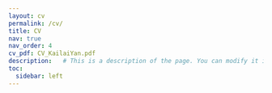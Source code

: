 ```yaml
---
layout: cv
permalink: /cv/
title: CV
nav: true
nav_order: 4
cv_pdf: CV_KailaiYan.pdf
description:   # This is a description of the page. You can modify it in '_data/cv.yml'. You can also change or remove the top pdf download button.
toc:
  sidebar: left
---
```

